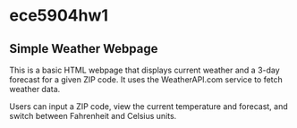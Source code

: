 # ece5904hw1

## Simple Weather Webpage

This is a basic HTML webpage that displays current weather and a 3-day forecast for a given ZIP code. It uses the WeatherAPI.com service to fetch weather data. 

Users can input a ZIP code, view the current temperature and forecast, and switch between Fahrenheit and Celsius units.
